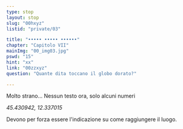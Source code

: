 ```yaml
---
type: stop
layout: stop
slug: "00hxyz"
listid: "private/03"

title: "••••• ••••• ••••••"
chapter: "Capitolo VII"
mainImg: "00_img03.jpg"
pswd: "15"
hint: "xx"
link: "00zzxyz"
question: "Quante dita toccano il globo dorato?"

---
```

Molto strano...
Nessun testo ora, solo alcuni numeri


*45.430942, 12.337015*


Devono per forza essere l'indicazione su come raggiungere il luogo.
